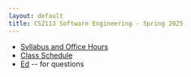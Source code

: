 ```yaml
---
layout: default
title: CS2113 Software Engineering - Spring 2025
---
```


* [Syllabus and Office Hours](/syllabus.html)
* [Class Schedule](/schedule.html)
* [Ed](https://edstem.org/us/courses/69891/discussion/) -- for questions

